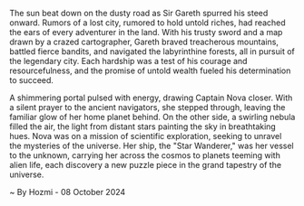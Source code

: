 
The sun beat down on the dusty road as Sir Gareth spurred his steed onward. Rumors of a lost city, rumored to hold untold riches, had reached the ears of every adventurer in the land. With his trusty sword and a map drawn by a crazed cartographer, Gareth braved treacherous mountains, battled fierce bandits, and navigated the labyrinthine forests, all in pursuit of the legendary city. Each hardship was a test of his courage and resourcefulness, and the promise of untold wealth fueled his determination to succeed. 

A shimmering portal pulsed with energy, drawing Captain Nova closer. With a silent prayer to the ancient navigators, she stepped through, leaving the familiar glow of her home planet behind. On the other side, a swirling nebula filled the air, the light from distant stars painting the sky in breathtaking hues. Nova was on a mission of scientific exploration, seeking to unravel the mysteries of the universe. Her ship, the "Star Wanderer," was her vessel to the unknown, carrying her across the cosmos to planets teeming with alien life, each discovery a new puzzle piece in the grand tapestry of the universe. 

~ By Hozmi - 08 October 2024
